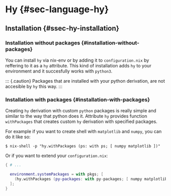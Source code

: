 # Hy {#sec-language-hy}

## Installation {#ssec-hy-installation}

### Installation without packages {#installation-without-packages}

You can install `hy` via nix-env or by adding it to `configuration.nix` by reffering to it as a `hy` attribute. This kind of installation adds `hy` to your environment and it succesfully works with `python3`.

::: {.caution}
Packages that are installed with your python derivation, are not accesible by `hy` this way.
:::

### Installation with packages {#installation-with-packages}

Creating `hy` derivation with custom `python` packages is really simple and similar to the way that python does it. Attribute `hy` provides function `withPackages` that creates custom `hy` derivation with specified packages.

For example if you want to create shell with `matplotlib` and `numpy`, you can do it like so:

```ShellSession
$ nix-shell -p "hy.withPackages (ps: with ps; [ numpy matplotlib ])"
```

Or if you want to extend your `configuration.nix`:
```nix
{ # ...

  environment.systemPackages = with pkgs; [
    (hy.withPackages (py-packages: with py-packages; [ numpy matplotlib ]))
  ];
}
```
